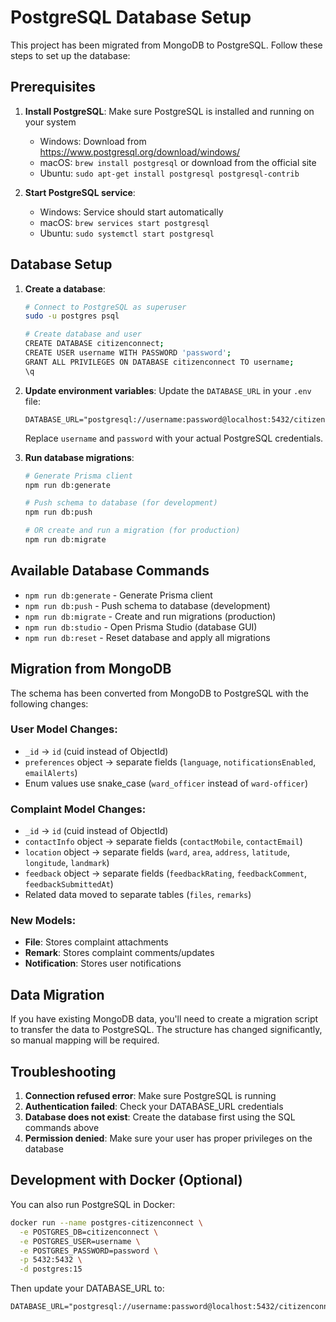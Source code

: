 # PostgreSQL Database Setup

This project has been migrated from MongoDB to PostgreSQL. Follow these steps to set up the database:

## Prerequisites

1. **Install PostgreSQL**: Make sure PostgreSQL is installed and running on your system
   - Windows: Download from https://www.postgresql.org/download/windows/
   - macOS: `brew install postgresql` or download from the official site
   - Ubuntu: `sudo apt-get install postgresql postgresql-contrib`

2. **Start PostgreSQL service**:
   - Windows: Service should start automatically
   - macOS: `brew services start postgresql`
   - Ubuntu: `sudo systemctl start postgresql`

## Database Setup

1. **Create a database**:
   ```bash
   # Connect to PostgreSQL as superuser
   sudo -u postgres psql
   
   # Create database and user
   CREATE DATABASE citizenconnect;
   CREATE USER username WITH PASSWORD 'password';
   GRANT ALL PRIVILEGES ON DATABASE citizenconnect TO username;
   \q
   ```

2. **Update environment variables**:
   Update the `DATABASE_URL` in your `.env` file:
   ```
   DATABASE_URL="postgresql://username:password@localhost:5432/citizenconnect"
   ```
   
   Replace `username` and `password` with your actual PostgreSQL credentials.

3. **Run database migrations**:
   ```bash
   # Generate Prisma client
   npm run db:generate
   
   # Push schema to database (for development)
   npm run db:push
   
   # OR create and run a migration (for production)
   npm run db:migrate
   ```

## Available Database Commands

- `npm run db:generate` - Generate Prisma client
- `npm run db:push` - Push schema to database (development)
- `npm run db:migrate` - Create and run migrations (production)
- `npm run db:studio` - Open Prisma Studio (database GUI)
- `npm run db:reset` - Reset database and apply all migrations

## Migration from MongoDB

The schema has been converted from MongoDB to PostgreSQL with the following changes:

### User Model Changes:
- `_id` → `id` (cuid instead of ObjectId)
- `preferences` object → separate fields (`language`, `notificationsEnabled`, `emailAlerts`)
- Enum values use snake_case (`ward_officer` instead of `ward-officer`)

### Complaint Model Changes:
- `_id` → `id` (cuid instead of ObjectId)
- `contactInfo` object → separate fields (`contactMobile`, `contactEmail`)
- `location` object → separate fields (`ward`, `area`, `address`, `latitude`, `longitude`, `landmark`)
- `feedback` object → separate fields (`feedbackRating`, `feedbackComment`, `feedbackSubmittedAt`)
- Related data moved to separate tables (`files`, `remarks`)

### New Models:
- **File**: Stores complaint attachments
- **Remark**: Stores complaint comments/updates
- **Notification**: Stores user notifications

## Data Migration

If you have existing MongoDB data, you'll need to create a migration script to transfer the data to PostgreSQL. The structure has changed significantly, so manual mapping will be required.

## Troubleshooting

1. **Connection refused error**: Make sure PostgreSQL is running
2. **Authentication failed**: Check your DATABASE_URL credentials
3. **Database does not exist**: Create the database first using the SQL commands above
4. **Permission denied**: Make sure your user has proper privileges on the database

## Development with Docker (Optional)

You can also run PostgreSQL in Docker:

```bash
docker run --name postgres-citizenconnect \
  -e POSTGRES_DB=citizenconnect \
  -e POSTGRES_USER=username \
  -e POSTGRES_PASSWORD=password \
  -p 5432:5432 \
  -d postgres:15
```

Then update your DATABASE_URL to:
```
DATABASE_URL="postgresql://username:password@localhost:5432/citizenconnect"
```
